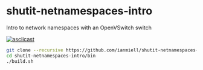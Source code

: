 # shutit-netnamespaces-intro
Intro to network namespaces with an OpenVSwitch switch

[![asciicast](https://asciinema.org/a/30418.png)](https://asciinema.org/a/30418)

```sh
git clone --recursive https://github.com/ianmiell/shutit-netnamespaces-intro
cd shutit-netnamespaces-intro/bin
./build.sh
```
